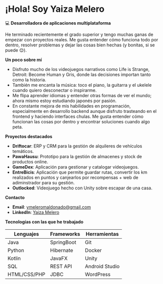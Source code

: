 # ¡Hola! Soy Yaiza Melero 

💻 **Desarrolladora de aplicaciones multiplataforma**  

He terminado recientemente el grado superior y tengo muchas ganas de empezar con proyectos reales. Me gusta entender cómo funciona todo por dentro, resolver problemas y dejar las cosas bien hechas (y bonitas, si se puede 😌).

**Un poco sobre mí**   

- Disfruto mucho de los videojuegos narrativos como Life is Strange, Detroit: Become Human y Gris, donde las decisiones importan tanto como la historia. 
- También me encanta la música: toco el piano, la guitarra y el ukelele cuando quiero desconectar o inspirarme. 
- Me flipa aprender idiomas y entender otras formas de ver el mundo; ahora mismo estoy estudiando japonés por pasión. 
- En constante mejora de mis habilidades en programación, especialmente en desarrollo backend aunque disfruto trasteando en el frontend y haciendo interfaces chulas. Me gusta entender cómo funcionan las cosas por dentro y encontrar soluciones cuando algo peta.

**Proyectos destacados**  
- **Driftocar**: ERP y CRM para la gestión de alquileres de vehículos temáticos.
- **PawaHausu**: Prototipo para la gestión de almacenes y stock de productos online.
- **GameDex**: Aplicación para gestionar y catalogar videojuegos.
- **EntreBicis**: Aplicación que permite guardar rutas, convertir los km realizados en puntos y canjearlos por recompensas + web de adiminstrador para su gestión.
- **Outlocked**: Videojuego hecho con Unity sobre escapar de una casa.

**Contacto**  
- **Email**: ymeleromaldonado@gmail.com  
- **LinkedIn**: [Yaiza Melero](https://www.linkedin.com/in/yaiza-m-0722632a2/)  

**Tecnologías con las que he trabajado**

| Lenguajes | Frameworks | Herramientas |
|------------------|-------------------|----------------------|
| Java             | SpringBoot        | Git                  |
| Python           | Hibernate         | Docker               |
| Kotlin           | JavaFX            | Unity                |
| SQL              | REST API          | Android Studio       |
| HTML/CSS/PHP     | JDBC              | WordPress            |
